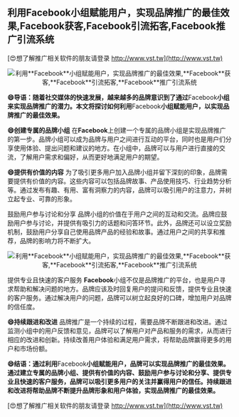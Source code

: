 ## **利用**Facebook**小组赋能用户，实现品牌推广的最佳效果,**Facebook**获客,**Facebook**引流拓客,**Facebook**推广引流系统**

[😍想了解推广相关软件的朋友请登录 http://www.vst.tw](http://www.vst.tw)

 <center><img src="https://vst.tw/MP4/tuiguang/png/2.png" alt="利用**Facebook**小组赋能用户，实现品牌推广的最佳效果,**Facebook**获客,**Facebook**引流拓客,**Facebook**推广引流系统"></center>

**😄导语：随着社交媒体的快速发展，越来越多的品牌意识到了通过**Facebook**小组来实现品牌推广的潜力。本文将探讨如何利用**Facebook**小组赋能用户，以实现品牌推广的最佳效果。**

**😄创建专属的品牌小组**
在**Facebook**上创建一个专属的品牌小组是实现品牌推广的第一步。品牌小组可以成为品牌与用户之间进行互动的平台，同时也是用户们分享使用体验、提出问题和建议的地方。在小组中，品牌可以与用户进行直接的交流，了解用户需求和偏好，从而更好地满足用户的期望。

**😄提供有价值的内容**
为了吸引更多用户加入品牌小组并留下深刻的印象，品牌需要提供有价值的内容。这些内容可以包括品牌故事、产品使用技巧、行业趋势分析等。通过发布有趣、有用、富有洞察力的内容，品牌可以吸引用户的注意力，并树立起专业、可靠的形象。

鼓励用户参与讨论和分享
品牌小组的价值在于用户之间的互动和交流。品牌应鼓励用户参与讨论，并提供有吸引力的话题和问答环节。此外，品牌还可以设立奖励机制，鼓励用户分享自己使用品牌产品的经验和故事。通过用户之间的共享和推荐，品牌的影响力将不断扩大。

 <center><img src="https://vst.tw/MP4/tuiguang/png/5.png" alt="利用**Facebook**小组赋能用户，实现品牌推广的最佳效果,**Facebook**获客,**Facebook**引流拓客,**Facebook**推广引流系统"></center>

提供专业且快速的客户服务
**Facebook**小组不仅是品牌推广的平台，也是用户寻求帮助和解决问题的地方。品牌应该及时回复用户的提问和反馈，提供专业且快速的客户服务。通过解决用户的问题，品牌可以树立起良好的口碑，增加用户对品牌的信任度。

**😄持续跟进和改进**
品牌推广是一个持续的过程，需要品牌不断跟进和改进。通过监测小组中的用户反馈和意见，品牌可以了解用户对产品和服务的需求，从而进行相应的改进和创新。持续改善用户体验和满足用户需求，将帮助品牌赢得更多的用户和市场份额。

**😄结语：通过利用**Facebook**小组赋能用户，品牌可以实现品牌推广的最佳效果。通过建立专属的品牌小组、提供有价值的内容、鼓励用户参与讨论和分享、提供专业且快速的客户服务，品牌可以吸引更多用户的关注并赢得用户的信任。持续跟进和改进将帮助品牌不断提升品牌形象和用户体验，实现品牌推广的最佳效果。**

[😍想了解推广相关软件的朋友请登录 http://www.vst.tw](http://www.vst.tw)



